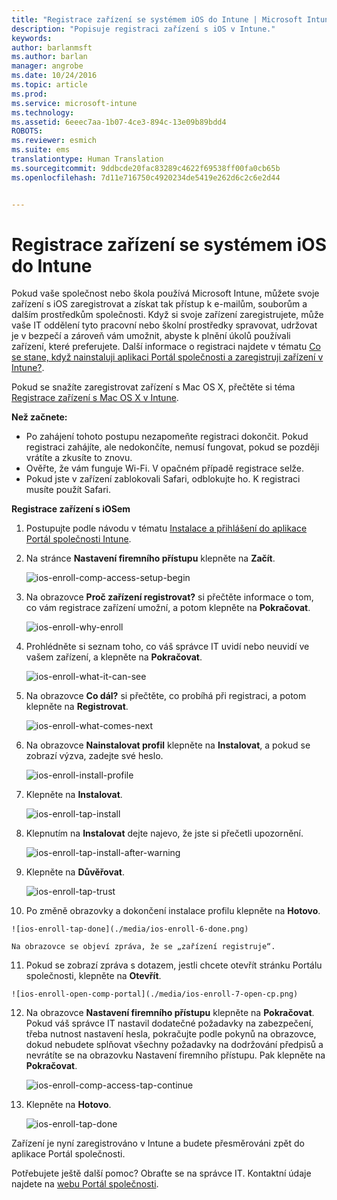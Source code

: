 ```yaml
---
title: "Registrace zařízení se systémem iOS do Intune | Microsoft Intune"
description: "Popisuje registraci zařízení s iOS v Intune."
keywords: 
author: barlanmsft
ms.author: barlan
manager: angrobe
ms.date: 10/24/2016
ms.topic: article
ms.prod: 
ms.service: microsoft-intune
ms.technology: 
ms.assetid: 6eeec7aa-1b07-4ce3-894c-13e09b89bdd4
ROBOTS: 
ms.reviewer: esmich
ms.suite: ems
translationtype: Human Translation
ms.sourcegitcommit: 9ddbcde20fac83289c4622f69538ff00fa0cb65b
ms.openlocfilehash: 7d11e716750c4920234de5419e262d6c2c6e2d44


---
```



# <a name="enroll-your-ios-device-in-intune"></a>Registrace zařízení se systémem iOS do Intune

Pokud vaše společnost nebo škola používá Microsoft Intune, můžete svoje zařízení s iOS zaregistrovat a získat tak přístup k e-mailům, souborům a dalším prostředkům společnosti. Když si svoje zařízení zaregistrujete, může vaše IT oddělení tyto pracovní nebo školní prostředky spravovat, udržovat je v bezpečí a zároveň vám umožnit, abyste k plnění úkolů používali zařízení, které preferujete. Další informace o registraci najdete v tématu [Co se stane, když nainstaluji aplikaci Portál společnosti a zaregistruji zařízení v Intune?](what-happens-if-you-install-the-company-portal-app-and-enroll-your-device-in-intune-ios.md).

Pokud se snažíte zaregistrovat zařízení s Mac OS X, přečtěte si téma [Registrace zařízení s Mac OS X v Intune](enroll-your-device-in-intune-mac-os-x.md).

**Než začnete:**

- Po zahájení tohoto postupu nezapomeňte registraci dokončit. Pokud registraci zahájíte, ale nedokončíte, nemusí fungovat, pokud se později vrátíte a zkusíte to znovu.
- Ověřte, že vám funguje Wi-Fi. V opačném případě registrace selže.
- Pokud jste v zařízení zablokovali Safari, odblokujte ho. K registraci musíte použít Safari.


**Registrace zařízení s iOSem**

1.  Postupujte podle návodu v tématu [Instalace a přihlášení do aplikace Portál společnosti Intune](install-and-sign-in-to-the-intune-company-portal-app-ios.md).

2. Na stránce **Nastavení firemního přístupu** klepněte na **Začít**.

    ![ios-enroll-comp-access-setup-begin](./media/ios-enroll-1a-comp-access-setup.png)

3. Na obrazovce **Proč zařízení registrovat?** si přečtěte informace o tom, co vám registrace zařízení umožní, a potom klepněte na **Pokračovat**.

    ![ios-enroll-why-enroll](./media/ios-enroll-1b-why-enroll.png)

4. Prohlédněte si seznam toho, co váš správce IT uvidí nebo neuvidí ve vašem zařízení, a klepněte na **Pokračovat**.

    ![ios-enroll-what-it-can-see](./media/ios-enroll-1c-we-care-privacy.png)

5.  Na obrazovce **Co dál?** si přečtěte, co probíhá při registraci, a potom klepněte na **Registrovat**.

    ![ios-enroll-what-comes-next](./media/ios-enroll-1d-what-comes-next.png)

6.  Na obrazovce **Nainstalovat profil** klepněte na **Instalovat**, a pokud se zobrazí výzva, zadejte své heslo.

    ![ios-enroll-install-profile](./media/ios-enroll-2-mgt-profile-install.png)

7.  Klepněte na **Instalovat**.

    ![ios-enroll-tap-install](./media/ios-enroll-3-mgt-profile-install-2.png)    

8.  Klepnutím na **Instalovat** dejte najevo, že jste si přečetli upozornění.

    ![ios-enroll-tap-install-after-warning](./media/ios-enroll-4-warning.png)

9.  Klepněte na **Důvěřovat**.

    ![ios-enroll-tap-trust](./media/ios-enroll-5-trust.png)

10.  Po změně obrazovky a dokončení instalace profilu klepněte na **Hotovo**.

    ![ios-enroll-tap-done](./media/ios-enroll-6-done.png)

    Na obrazovce se objeví zpráva, že se „zařízení registruje“.

11.  Pokud se zobrazí zpráva s dotazem, jestli chcete otevřít stránku Portálu společnosti, klepněte na **Otevřít**.

    ![ios-enroll-open-comp-portal](./media/ios-enroll-7-open-cp.png)

12. Na obrazovce **Nastavení firemního přístupu** klepněte na **Pokračovat**. Pokud váš správce IT nastavil dodatečné požadavky na zabezpečení, třeba nutnost nastavení hesla, pokračujte podle pokynů na obrazovce, dokud nebudete splňovat všechny požadavky na dodržování předpisů a nevrátíte se na obrazovku Nastavení firemního přístupu. Pak klepněte na **Pokračovat**.

    ![ios-enroll-comp-access-tap-continue](./media/ios-enroll-8-comp-access-setup-compliance.png)

13. Klepněte na **Hotovo**.

    ![ios-enroll-tap-done](./media/ios-enroll-9-comp-access-setup-complete.png)

Zařízení je nyní zaregistrováno v Intune a budete přesměrováni zpět do aplikace Portál společnosti.


Potřebujete ještě další pomoc? Obraťte se na správce IT. Kontaktní údaje najdete na [webu Portál společnosti](http://portal.manage.microsoft.com).



<!--HONumber=Nov16_HO1-->


